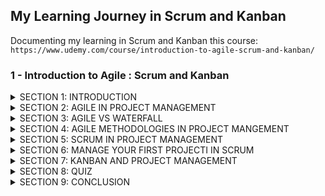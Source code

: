 ## My Learning Journey in Scrum and Kanban                                                      
Documenting my learning in Scrum and Kanban this course:
``
https://www.udemy.com/course/introduction-to-agile-scrum-and-kanban/
``
### 1 - Introduction to Agile : Scrum and Kanban 
<details>
<summary> SECTION 1: INTRODUCTION </summary>
   &nbsp;
 
   **1.** The training teaches the values, principles, and strategies necessary to adopt the agile methodology and the most commonly used agile project management, such as Scrum and Kanban. The goal is to help people face the challenges of agile transformation and provide techniques and pratices for approaching agile work eddiciently. The training consists of videos that should be followed in order to get the most out of the information presented.
  &nbsp;
   
   **2.** See Scrum and Kanban principles
 
</details>

<details>
<summary> SECTION 2: AGILE IN PROJECT MANAGEMENT </summary>


</details>

<details>
<summary> SECTION 3: AGILE VS WATERFALL </summary>


</details>

<details>
<summary> SECTION 4: AGILE METHODOLOGIES IN PROJECT MANGEMENT </summary>


</details>

<details>
<summary> SECTION 5: SCRUM IN PROJECT MANAGEMENT </summary>


</details>

<details>
<summary> SECTION 6: MANAGE YOUR FIRST PROJECTI IN SCRUM </summary>


</details>

<details>
<summary> SECTION 7: KANBAN AND PROJECT MANAGEMENT </summary>


</details>

<details>
<summary> SECTION 8: QUIZ </summary>


</details>

<details>
<summary> SECTION 9: CONCLUSION </summary>


</details>

